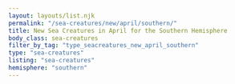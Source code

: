 ```yaml
---
layout: layouts/list.njk
permalink: "/sea-creatures/new/april/southern/"
title: New Sea Creatures in April for the Southern Hemisphere
body_class: sea-creatures
filter_by_tag: "type_seacreatures_new_april_southern"
type: "sea-creatures"
listing: "sea-creatures"
hemisphere: "southern"
---
```

